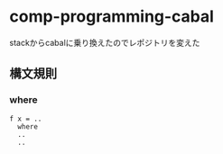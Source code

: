 # comp-programming-cabal
stackからcabalに乗り換えたのでレポジトリを変えた
## 構文規則
### where
```
f x = ..
  where
  ..
  ..
```
